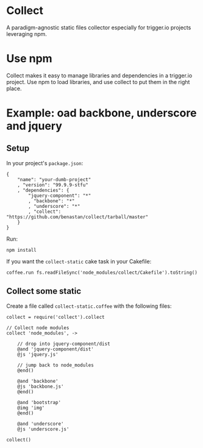 Collect
=======

A paradigm-agnostic static files collector especially for trigger.io projects leveraging npm.

# Use npm

Collect makes it easy to manage libraries and dependencies in a trigger.io project. Use npm to load libraries, and use collect to put them in the right place.

# Example: oad backbone, underscore and jquery

## Setup

In your project's `package.json`:

	{
		"name": "your-dumb-project"
		, "version": "99.9.9-stfu"
		, "dependencies": {
			"jquery-component": "*"
			, "backbone": "*"
			, "underscore": "*"
			, "collect": "https://github.com/benastan/collect/tarball/master"
		}
	}

Run:

	npm install

If you want the `collect-static` cake task in your Cakefile:

	coffee.run fs.readFileSync('node_modules/collect/Cakefile').toString()

## Collect some static

Create a file called `collect-static.coffee` with the following files:

	collect = require('collect').collect

	// Collect node modules
	collect 'node_modules', ->
		
		// drop into jquery-component/dist
		@and 'jquery-component/dist'
		@js 'jquery.js'

		// jump back to node_modules
		@end()
	
		@and 'backbone'
		@js 'backbone.js'
		@end()
	
		@and 'bootstrap'
		@img 'img'
		@end()
	
		@and 'underscore'
		@js 'underscore.js'
	
	collect()
